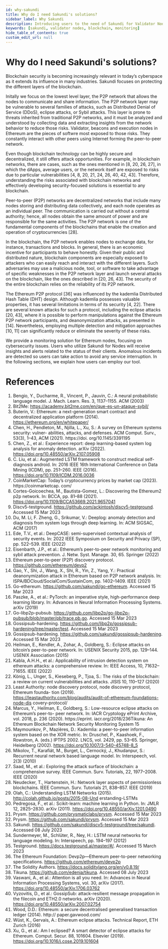 ```yaml
---
id: why-sakundi
title: Why do I need Sakundi's solutions?
sidebar_label: Why Sakundi 
description: Introducing users to the need of Sakundi for Validator Nodes.
keywords: [sakundi, validator nodes, blockchain, monitoring]
hide_table_of_contents: true
custom_edit_url: null
---
```


# Why do I need Sakundi's solutions?

<div className="sakundiSolutions"></div>

Blockchain security is becoming increasingly relevant in today’s cyberspace as it extends
its influence in many industries. Sakundi focuses on protecting the different layers of the 
blockchain.

Initally we focus on the lowest level layer, the P2P network that allows the nodes to
communicate and share information. The P2P network layer may be vulnerable to several
families of attacks, such as Distributed Denial of Service (DDoS), eclipse attacks, 
or Sybil attacks. This layer is prone to threats inherited from traditional P2P networks,
and it must be analyzed and understood by collecting data and extracting insights from
the network behavior to reduce those risks. Validator, beacons and execution nodes in
Ethereum are the pieces of softwre most exposed to those risks. They constantly interact
with other peers using Internet forming the peer-to-peer network.

Even though blockchain technology can be highly secure and decentralized, it still offers
attack opportunities. For example, in blockchain networks, there are cases, such as the
ones mentioned in [8, 20, 26, 27], in which the dApps, average users, or the network itself
are exposed to risks due to particular vulnerabilities [4, 8, 20, 21, 24, 26, 40, 42, 43].
Therefore, understanding the risks associated with blockchain networks and effectively
developing security-focused solutions is essential to any blockchain. 

Peer-to-peer (P2P) networks are decentralized networks that include many nodes storing and distributing data
collectively, and each node operates as an individual peer. The communication is carried
out without a central authority; hence, all nodes obtain the same amount of power and are
responsible for the same activities. The P2P network is one of the fundamental components
of the blockchains that enable the creation and operation of cryptocurrencies [28].

In the blockchain, the P2P network enables nodes to exchange data, for instance,
transactions and blocks. In general, there is an economic incentive for participants
to behave honestly. Given their public and distributed nature, blockchain components
are especially exposed to attackers who can easily reach and interact with the
different layers. Such adversaries may use a malicious node, tool, or software to take
advantage of specific weaknesses in the P2P network layer and launch several attacks
on the blockchain, like the ones described in [20, 26, 43]. The security of the entire
blockchain relies on the reliability of its P2P network.

The Ethereum P2P protocol [36] was influenced by the kademlia Distributed Hash
Table (DHT) design. Although kademlia possesses valuable properties, it has several
limitations in terms of its security [4, 22]. There are several known attacks for such a
protocol, including the eclipse attacks [20, 43], where it is possible to perform manipulations
against the Ethereum P2P network participants, and deanonymization attacks,
as presented in [14]. Nevertheless, employing multiple detection and mitigation approaches [10, 11] can
significantly reduce or eliminate the severity of these risks.

We provide a monitoring solution for Ethereum nodes, focusing on cybersecurity issues.
Users who utilize Sakundi for Nodes will receive insights and alerts related to the status of their
clients. Anomalous incidents are detected so users can take action to avoid any service interruption.
In the following sections, we explain how users can employ our tool.

# References

1. Bengio, Y., Ducharme, R., Vincent, P., Jauvin, C.: A neural probabilistic language model. J.
Mach. Learn. Res. 3, 1137–1155. ACM (2003)
2. Bit2Me: https://academy.bit2me.com/en/que-es-un-ataque-sybil/
3. Buterin, V.: Ethereum: a next-generation smart contract and decentralized application platform
(2014). https://ethereum.org/en/whitepaper/
4. Chen, H., Pendleton, M., Njilla, L., Xu, S.: A survey on Ethereum systems security: vulner-
abilities, attacks, and defenses. ACM Comput. Surv., 53(3), 1–43, ACM (2021). https://doi.
org/10.1145/3391195
5. Chen, Z., et al.: Experience report: deep learning-based system log analysis for anomaly
detection. arXiv (2022). https://doi.org/10.48550/arXiv.2107.05908
6. C. Liu, et al.: Augmented LSTM framework to construct medical self-diagnosis android.
In: 2016 IEEE 16th International Conference on Data Mining (ICDM), pp. 251–260. IEEE
(2016). https://doi.org/10.1109/ICDM.2016.0036
7. CoinMarketCap: Today’s cryptocurrency prices by market cap (2023). https://coinmarketcap.
com/
8. Cortes-Goicoechea, M., Bautista-Gomez, L.: Discovering the Ethereum2 p2p network. In:
BCCA, pp. 81–88 (2021). https://doi.org/10.1109/BCCA53669.2021.9657041
9. Discv5-testground. https://github.com/ackintosh/discv5-testground. Accessed 15 Mar 2023
10. Du, M. Li, F. Zheng, G., Srikumar, V.: Deeplog: anomaly detection and diagnosis from system
logs through deep learning. In: ACM SIGSAC, ACM (2017)
11. Ede, T.V., et al.: DeepCASE: semi-supervised contextual analysis of security events. In: 2022
IEEE Symposium on Security and Privacy (SP), pp. 522–539. IEEE (2022)
12. Eisenbarth, J.P., et al.: Ethereum’s peer-to-peer network monitoring and sybil attack
prevention. J. Netw. Syst. Manage. 30, 65. Springer (2022)
13. Ethereum peer-to-peer (P2P) discovery protocol. https://github.com/ethereum/devp2
14. Gao, Y., Shi, J., Wang, X., Shi, R., Yin, Z., Yang, Y.: Practical deanonymization attack
in Ethereum based on P2P network analysis. In: ISPA/BDCloud/SocialCom/SustainCom,
pp. 1402–1409. IEEE (2021)
15. Go-ethereum. https://github.com/sakundi/go-ethereum. Accessed 15 Mar 2023
16. Paszke, A., et al.: PyTorch: an imperative style, high-performance deep learning library. In:
Advances in Neural Information Processing Systems. arXiv (2019)
17. Go-libp2p-pubsub. https://github.com/libp2p/go-libp2p-pubsub/blob/master/pb/trace.pb.go.
Accessed 15 Mar 2023
18. Gossipsub-hardening.
https://github.com/libp2p/gossipsub-hardening/tree/master/test.
Accessed 15 Mar 2023
19. Gossipsub-hardening. https://github.com/sakundi/gossipsub-hardening. Accessed 15 Mar
2023
20. Heilman, E., Kendler, A., Zohar, A., Goldberg, S.: Eclipse attacks on bitcoin’s peer-to-peer
network. In: USENIX Security 2015, pp. 129–144. USENIX Association (2015)
21. Kabla, A.H.H., et al.: Applicability of intrusion detection system on ethereum attacks: a
comprehensive review. In: IEEE Access, 10, 71632–71655. IEEE (2022)
22. König, L., Unger, S., Kieseberg, P., Tjoa, S.: The risks of the blockchain: a review on current
vulnerabilities and attacks. JISIS 10, 110–127 (2020)
23. Least Authority: node discovery protocol, node discovery protocol, Ethereum founda-
tion (2019). https://leastauthority.com/blog/audits/audit-of-ethereum-foundations-node-dis
covery-protocol/
24. Marcus, Y., Heilman, E., Goldberg, S.: Low-resource eclipse attacks on Ethereum’s peer-to-
peer network. In: IACR Cryptology ePrint Archive, vol. 2018, p. 236 (2020). https://eprint.
iacr.org/2018/236Tikuna: An Ethereum Blockchain Network Security Monitoring System
15
25. Maymounkov, P., Mazières, D.: Kademlia: a peer-to-peer information system based on the
XOR metric. In: Druschel, P., Kaashoek, F., Rowstron, A. (eds.) IPTPS 2002. LNCS, vol.
2429, pp. 53–65. Springer, Heidelberg (2002). https://doi.org/10.1007/3-540-45748-8_5
26. Mikolov, T., Karafiát, M., Burget, L., Cernocký, J., Khudanpur, S.: Recurrent neural network
based language model. In: Interspeech, vol. 2(3) (2010)
27. Saad, M., et al.: Exploring the attack surface of blockchain: a comprehensive survey. IEEE
Commun. Surv. Tutorials, 22, 1977–2008. IEEE (2020)
28. Neudecker, T., Hartenstein, H.: Network layer aspects of permissionless blockchains. IEEE
Commun. Surv. Tutorials 21, 838–857. IEEE (2019)
29. Olah, C.: Understanding LSTM Networks (2015). http://colah.github.io/posts/2015-08-Und
erstanding-LSTMs
30. Pedregosa, F., et al.: Scikit-learn: machine learning in Python. In: JMLR 12, 2825–2830.
arXiv (2011). https://doi.org/10.48550/arXiv.1201.0490
31. Prysm. https://github.com/prysmaticlabs/prysm. Accessed 15 Mar 2023
32. Prysm. https://github.com/sakundi/prysm. Accessed 15 Mar 2023
33. Sakundi. https://github.com/sakundi/discv5-testground/tree/sakundi. Accessed 08 July 2023
34. Sundermeyer, M., Schlüter, R., Ney, H.: LSTM neural networks for language modeling. In:
Interspeech, pp. 194–197 (2012)
35. Testground. https://docs.testground.ai/master/#/. Accessed 15 March 2023
36. The Ethereum Foundation: Devp2p—Ethereum peer-to-peer networking specifications.
https://github.com/ethereum/devp2p
37. The Solidity Authors. https://docs.soliditylang.org/en/v0.8.19/
38. Tikuna. https://github.com/edenia/tikuna. Accessed 08 July 2023
39. Vaswani, A., et al.: Attention is all you need. In: Advances in Neural Information Processing
Systems, vol. 30, arXiv (2017). https://doi.org/10.48550/arXiv.1706.03762
40. Vyzovitis, D., et al.: GossipSub: attack-resilient message propagation in the filecoin and
ETH2.0 networks. arXiv (2020). https://doi.org/10.48550/arXiv.2007.02754
41. Wood, D.D.: Ethereum: a secure decentralised generalised transaction ledger (2014). http://
paper.gavwood.com/
42. Wüst, K., Gervais, A.: Ethereum eclipse attacks. Technical Report, ETH Zurich (2016)
43. Xu, G., et al.: Am I eclipsed? A smart detector of eclipse attacks for Ethereum. Comput.
Secur. 88, 101604. Elsevier (2019). https://doi.org/10.1016/j.cose.2019.101604
